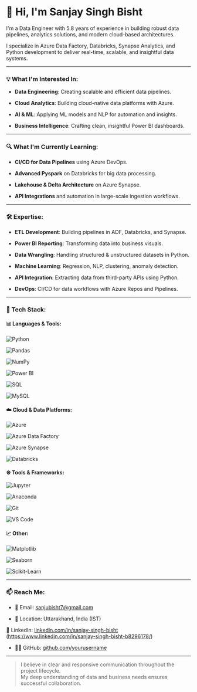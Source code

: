 # 👋 Hi, I'm Sanjay Singh Bisht

I'm a Data Engineer with 5.8 years of experience in building robust data pipelines, analytics solutions, and modern cloud-based architectures.  

I specialize in Azure Data Factory, Databricks, Synapse Analytics, and Python development to deliver real-time, scalable, and insightful data systems.

---

### 💡 What I'm Interested In:

- **Data Engineering**: Creating scalable and efficient data pipelines.

- **Cloud Analytics**: Building cloud-native data platforms with Azure.

- **AI & ML**: Applying ML models and NLP for automation and insights.

- **Business Intelligence**: Crafting clean, insightful Power BI dashboards.

---

### 🔍 What I'm Currently Learning:

- **CI/CD for Data Pipelines** using Azure DevOps.

- **Advanced Pyspark** on Databricks for big data processing.

- **Lakehouse & Delta Architecture** on Azure Synapse.

- **API Integrations** and automation in large-scale ingestion workflows.

---

### 🛠️ Expertise:

- **ETL Development**: Building pipelines in ADF, Databricks, and Synapse.

- **Power BI Reporting**: Transforming data into business visuals.

- **Data Wrangling**: Handling structured & unstructured datasets in Python.

- **Machine Learning**: Regression, NLP, clustering, anomaly detection.

- **API Integration**: Extracting data from third-party APIs using Python.

- **DevOps**: CI/CD for data workflows with Azure Repos and Pipelines.

---

### 🧰 Tech Stack:

#### 📊 Languages & Tools:

![Python](https://img.shields.io/badge/Python-3670A0?logo=python&logoColor=fff)

![Pandas](https://img.shields.io/badge/Pandas-150458?logo=pandas&logoColor=white)

![NumPy](https://img.shields.io/badge/NumPy-013243?logo=numpy)

![Power BI](https://img.shields.io/badge/Power%20BI-F2C811?logo=powerbi&logoColor=black)

![SQL](https://img.shields.io/badge/SQL-4479A1?logo=postgresql&logoColor=white)

![MySQL](https://img.shields.io/badge/MySQL-005C84?logo=mysql&logoColor=white)

#### ☁️ Cloud & Data Platforms:

![Azure](https://img.shields.io/badge/Azure-0078D4?logo=microsoftazure&logoColor=white)

![Azure Data Factory](https://img.shields.io/badge/Data%20Factory-0078D4?logo=microsoftazure)

![Azure Synapse](https://img.shields.io/badge/Synapse%20Analytics-008AD7?logo=microsoftazure)

![Databricks](https://img.shields.io/badge/Databricks-E42B2B?logo=databricks&logoColor=white)

#### ⚙️ Tools & Frameworks:

![Jupyter](https://img.shields.io/badge/Jupyter-F37626?logo=jupyter&logoColor=white)

![Anaconda](https://img.shields.io/badge/Anaconda-44A833?logo=anaconda&logoColor=white)

![Git](https://img.shields.io/badge/Git-F05032?logo=git&logoColor=white)

![VS Code](https://img.shields.io/badge/VS%20Code-007ACC?logo=visualstudiocode&logoColor=white)

#### 📈 Other:

![Matplotlib](https://img.shields.io/badge/Matplotlib-11557C?logo=python&logoColor=white)

![Seaborn](https://img.shields.io/badge/Seaborn-446e9b?logo=python&logoColor=white)

![Scikit-Learn](https://img.shields.io/badge/Scikit--Learn-F7931E?logo=scikitlearn&logoColor=white)

---

### 📫 Reach Me:

- 📧 Email: sanjubisht7@gmail.com  

- 📍 Location: Uttarakhand, India (IST)  

🔗 LinkedIn: [linkedin.com/in/sanjay-singh-bisht](#) (https://www.linkedin.com/in/sanjay-singh-bisht-b8296178/)

- 🧑‍💻 GitHub: [github.com/yourusername](https://github.com/sanjubisht18)

---
> I believe in clear and responsive communication throughout the project lifecycle.  
> My deep understanding of data and business needs ensures successful collaboration.
 
